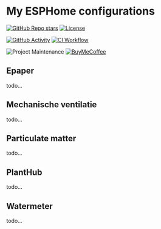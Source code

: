 # My ESPHome configurations

[![GitHub Repo stars][stars-shield]][stars]
[![License][license-shield]](LICENSE)

[![GitHub Activity][commits-shield]][commits]
[![CI Workflow][ci-workflow-shield]][ci-workflow]

![Project Maintenance][maintenance-shield]
[![BuyMeCoffee][buymecoffeebadge]][buymecoffee]

## Epaper
todo...

## Mechanische ventilatie
todo...

## Particulate matter
todo...

## PlantHub
todo...

## Watermeter
todo...


[buymecoffee]: https://www.buymeacoffee.com/golles
[buymecoffeebadge]: https://img.shields.io/badge/buy%20me%20a%20coffee-donate-yellow.svg?style=for-the-badge
[commits-shield]: https://img.shields.io/github/commit-activity/y/golles/ESPHome-Config.svg?style=for-the-badge
[commits]: https://github.com/golles/ESPHome-Config/commits/main
[license-shield]: https://img.shields.io/github/license/golles/ESPHome-Config.svg?style=for-the-badge
[maintenance-shield]: https://img.shields.io/badge/maintainer-golles-blue.svg?style=for-the-badge
[stars-shield]: https://img.shields.io/github/stars/golles/ESPHome-Config?style=for-the-badge
[stars]: https://github.com/golles/ESPHome-Config/stargazers
[ci-workflow-shield]: https://img.shields.io/github/workflow/status/golles/ESPHome-Config/CI?style=for-the-badge
[ci-workflow]: https://github.com/golles/ESPHome-Config/actions/workflows/ci.yaml
